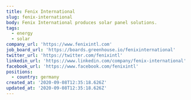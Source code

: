 ```yaml
---
title: Fenix International
slug: fenix-international
body: Fenix International produces solar panel solutions.
tags:
  - energy
  - solar
company_url: 'https://www.fenixintl.com'
job_board_url: 'https://boards.greenhouse.io/fenixinternational'
twitter_url: 'https://twitter.com/fenixintl'
linkedin_url: 'https://www.linkedin.com/company/fenix-international'
facebook_url: 'https://www.facebook.com/fenixintl'
positions:
  - country: germany
created_at: '2020-09-08T12:35:18.626Z'
updated_at: '2020-09-08T12:35:18.626Z'
---
```



